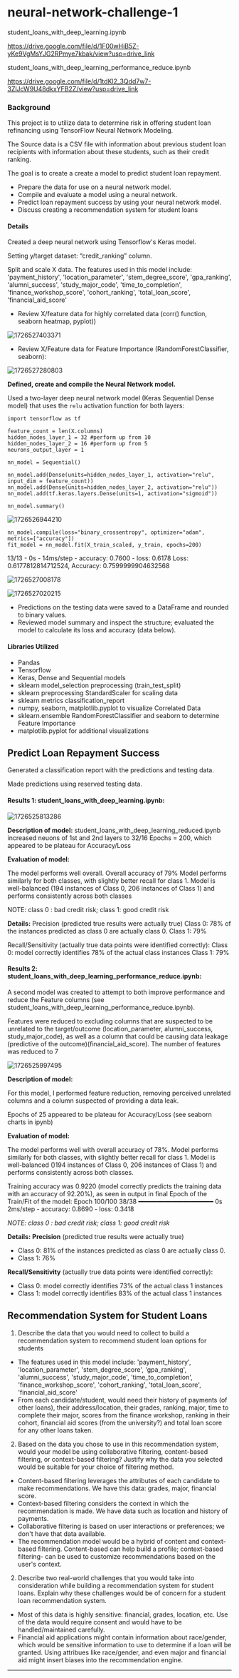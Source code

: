 # neural-network-challenge-1

student_loans_with_deep_learning.ipynb

https://drive.google.com/file/d/1F00wHiB5Z-yKe9VgMsYJG2RPmye7kbak/view?usp=drive_link

student_loans_with_deep_learning_performance_reduce.ipynb

https://drive.google.com/file/d/1tdKl2_3Qdd7w7-3ZlJcW9U48dkxYFB2Z/view?usp=drive_link

### Background

This project is to utilize data to determine risk in offering student loan refinancing using TensorFlow Neural Network Modeling.

The Source data is a CSV file with information about previous student loan recipients with information about these students, such as their credit ranking.

The goal is to create a create a model to predict student loan repayment.

* Prepare the data for use on a neural network model.
* Compile and evaluate a model using a neural network.
* Predict loan repayment success by using your neural network model.
* Discuss creating a recommendation system for student loans

#### Details

Created a deep neural network using Tensorflow's Keras model.

Setting y/target dataset: “credit_ranking” column.

Split and scale X data.  The features used in this model include:
'payment_history', 'location_parameter', 'stem_degree_score',
'gpa_ranking', 'alumni_success', 'study_major_code', 'time_to_completion',
'finance_workshop_score', 'cohort_ranking', 'total_loan_score', 'financial_aid_score'

* Review X/feature data for highly correlated data (corr() function, seaborn heatmap, pyplot))

![1726527403371](image/README/1726527403371.png)

* Review X/Feature data for Feature Importance (RandomForestClassifier, seaborn):

![1726527280803](image/README/1726527280803.png)



**Defined, create and compile the Neural Network model.**  

Used a two-layer deep neural network model (Keras Sequential Dense model) that uses the `relu` activation function for both layers:


```
import tensorflow as tf

feature_count = len(X.columns)
hidden_nodes_layer_1 = 32 #perform up from 10
hidden_nodes_layer_2 = 16 #perform up from 5
neurons_output_layer = 1

nn_model = Sequential()

nn_model.add(Dense(units=hidden_nodes_layer_1, activation="relu", input_dim = feature_count))
nn_model.add(Dense(units=hidden_nodes_layer_2, activation="relu"))
nn_model.add(tf.keras.layers.Dense(units=1, activation="sigmoid"))

nn_model.summary()
```

![1726526944210](image/README/1726526944210.png)

```
nn_model.compile(loss="binary_crossentropy", optimizer="adam", metrics=["accuracy"])
fit_model = nn_model.fit(X_train_scaled, y_train, epochs=200)

```

13/13 - 0s - 14ms/step - accuracy: 0.7600 - loss: 0.6178
Loss: 0.6177812814712524, Accuracy: 0.7599999904632568

![1726527008178](image/README/1726527008178.png)

![1726527020215](image/README/1726527020215.png)

* Predictions on the testing data were saved to a DataFrame and rounded to binary values.
* Reviewed model summary and inspect the structure; evaluated the model to calculate its loss and accuracy (data below).

#### Libraries Utilized

* Pandas
* Tensorflow
* Keras, Dense and Sequential models
* sklearn model_selection preprocessing (train_test_split)
* sklearn preprocessing StandardScaler for scaling data
* sklearn metrics classification_report
* numpy, seaborn, matplotlib.pyplot to visualize Correlated Data
* sklearn.ensemble RandomForestClassifier and seaborn to determine Feature Importance
* matplotlib.pyplot for additional visualizations

## Predict Loan Repayment Success

Generated a classification report with the predictions and testing data.

Made predictions using reserved testing data.

#### Results 1: student_loans_with_deep_learning.ipynb:

![1726525813286](image/README/1726525813286.png)

**Description of model:**
student_loans_with_deep_learning_reduced.ipynb
increased neuons of 1st and 2nd layers to 32/16
Epochs = 200, which appeared to be plateau for Accuracy/Loss

**Evaluation of model:**

The model performs well overall.  Overall accuracy of 79%
Model performs similarly for both classes, with slightly better recall for class 1.
Model is well-balanced (194 instances of Class 0, 206 instances of Class 1)
and performs consistently across both classes

NOTE: class 0 : bad credit risk; class 1: good credit risk

**Details:**
Precision (predicted true results were actually true)
    Class 0: 78% of the instances predicted as class 0 are actually class 0.
    Class 1: 79%

Recall/Sensitivity (actually true data points were identified correctly):
    Class 0: model correctly identifies 78% of the actual class instances
    Class 1: 79%


#### Results 2: student_loans_with_deep_learning_performance_reduce.ipynb:

A second model was created to attempt to both improve performance and reduce the Feature columns (see student_loans_with_deep_learning_performance_reduce.ipynb).

Features were reduced to excluding columns that are suspected to be unrelated to the target/outcome (location_parameter, alumni_success, study_major_code), as well as a column that could be causing data leakage (predictive of the outcome)(financial_aid_score).  The number of features was reduced to 7

![1726525997495](image/README/1726525997495.png)

**Description of model:**

For this model, I performed feature reduction, removing perceived unrelated columns and a column suspected of providing a data leak.  

Epochs of 25 appeared to be plateau for Accuracy/Loss (see seaborn charts in ipynb)

**Evaluation of model:**

The model performs well with overall accuracy of 78%.
Model performs similarly for both classes, with slightly better recall for class 1.
Model is well-balanced ()194 instances of Class 0, 206 instances of Class 1) and performs consistently across both classes.

Training accuracy was 0.9220 (model correctly predicts the training data with an accuracy of 92.20%), as seen in output in final Epoch of the Train/Fit of the model:
Epoch 100/100
38/38 ━━━━━━━━━━━━━━━━━━━━ 0s 2ms/step - accuracy: 0.8690 - loss: 0.3418

*NOTE: class 0 : bad credit risk; class 1: good credit risk*

**Details:**
**Precision** (predicted true results were actually true)

* Class 0: 81% of the instances predicted as class 0 are actually class 0.
* Class 1: 76%

**Recall/Sensitivity** (actually true data points were identified correctly):

* Class 0: model correctly identifies 73% of the actual class 1 instances
* Class 1: model correctly identifies 83% of the actual class 1 instances


## Recommendation System for Student Loans

1. Describe the data that you would need to collect to build a recommendation system to recommend student loan options for students

* The features used in this model include:
  'payment_history', 'location_parameter', 'stem_degree_score',
  'gpa_ranking', 'alumni_success', 'study_major_code', 'time_to_completion',
  'finance_workshop_score', 'cohort_ranking', 'total_loan_score', 'financial_aid_score'
* From each candidate/student, would need their history of payments (of other loans), their address/location, their grades, ranking, major, time to complete their major, scores from the finance workshop, ranking in their cohort, financial aid scores (from the university?) and total loan score for any other loans taken.

2. Based on the data you chose to use in this recommendation system, would your model be using collaborative filtering, content-based filtering, or context-based filtering? Justify why the data you selected would be suitable for your choice of filtering method.

* Content-based filtering leverages the attributes of each candidate to make recommendations.  We have this data: grades, major, financial score.
* Context-based filtering considers the context in which the recommendation is made.  We have data such as location and history of payments.
* Collaborative filtering is based on user interactions or preferences; we don't have that data available.
* The recommendation model would be a hybrid of content and context-based filtering.  Content-based can help build a profile; context-based filtering- can be used to customize recommendations based on the user's context.

2. Describe two real-world challenges that you would take into consideration while building a recommendation system for student loans. Explain why these challenges would be of concern for a student loan recommendation system.

* Most of this data is highly sensitive: financial, grades, location, etc.  Use of the data would require consent and would have to be handled/maintained  carefully.
* Financial aid applications might contain information about race/gender, which would be sensitive information to use to determine if a loan will be granted.  Using attribues like race/gender, and even major and financial aid might insert biases into the recommendation engine.


---
